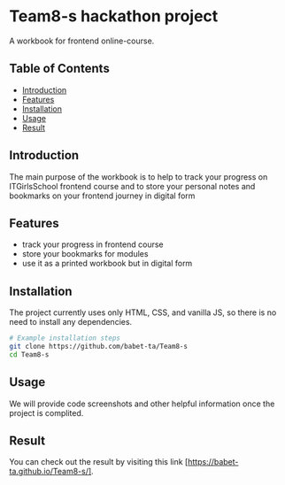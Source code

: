 # Team8-s hackathon project

A workbook for frontend online-course.

## Table of Contents

- [Introduction](#introduction)
- [Features](#features)
- [Installation](#installation)
- [Usage](#usage)
- [Result](#result)

## Introduction

The main purpose of the workbook is to help to track your progress on ITGirlsSchool frontend course and to store your personal notes and bookmarks on your frontend journey in digital form

## Features

- track your progress in frontend course
- store your bookmarks for modules
- use it as a printed workbook but in digital form  

## Installation

The project currently uses only HTML, CSS, and vanilla JS, so there is no need to install any dependencies. 

```bash
# Example installation steps
git clone https://github.com/babet-ta/Team8-s
cd Team8-s
```
## Usage

We will provide code screenshots and  other helpful information once the project is complited.

## Result 

You can check out the result by visiting this link [https://babet-ta.github.io/Team8-s/].
